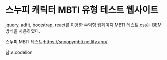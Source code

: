 # 스누피 캐릭터 MBTI 유형 테스트 웹사이트

jquery, adfit, bootstrap, react를 이용한 수익형 웹페이지 MBTI 테스트
css는 BEM방식을 사용하였다.<br/>

스누피 MBTI 테스트:https://snoopymbti.netlify.app/

참고:codelion 
